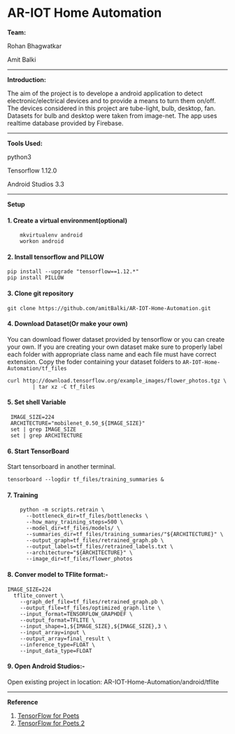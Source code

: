 # AR-IOT Home Automation

**Team:**

Rohan Bhagwatkar

Amit Balki

---
**Introduction:**

The aim of the project is to develope a android application to detect electronic/electrical devices and to provide a means to turn them on/off. The devices considered in this project are tube-light, bulb, desktop, fan. Datasets for bulb and desktop were taken from image-net. The app uses realtime database provided by Firebase.

---
**Tools Used:**

python3

Tensorflow 1.12.0

Android Studios 3.3

---
**Setup**

#### 1. Create a virtual environment(optional)
```
	mkvirtualenv android
	workon android
```

#### 2. Install tensorflow and PILLOW

```
pip install --upgrade "tensorflow==1.12.*"
pip install PILLOW
```

#### 3. Clone git repository

```git clone https://github.com/amitBalki/AR-IOT-Home-Automation.git```

#### 4. Download Dataset(Or make your own)

You can download flower dataset provided by tensorflow or you can create your own. If you are creating your own dataset make sure to properly label each folder with appropriate class name and each file must have correct extension. Copy the foder containing your dataset folders to ```AR-IOT-Home-Automation/tf_files```

```
curl http://download.tensorflow.org/example_images/flower_photos.tgz \
    	| tar xz -C tf_files
```

#### 5. Set shell Variable
	
 ```
  IMAGE_SIZE=224
  ARCHITECTURE="mobilenet_0.50_${IMAGE_SIZE}"
  set | grep IMAGE_SIZE
  set | grep ARCHITECTURE
 ```
 
#### 6. Start TensorBoard

Start tensorboard in another terminal.
```
tensorboard --logdir tf_files/training_summaries &
``` 

#### 7. Training 

```
	python -m scripts.retrain \
	  --bottleneck_dir=tf_files/bottlenecks \
	  --how_many_training_steps=500 \
	  --model_dir=tf_files/models/ \
  	  --summaries_dir=tf_files/training_summaries/"${ARCHITECTURE}" \
  	  --output_graph=tf_files/retrained_graph.pb \
  	  --output_labels=tf_files/retrained_labels.txt \
  	  --architecture="${ARCHITECTURE}" \
  	  --image_dir=tf_files/flower_photos
```

#### 8. Conver model to TFlite format:- 
	
  ```
  IMAGE_SIZE=224
	tflite_convert \
	  --graph_def_file=tf_files/retrained_graph.pb \
	  --output_file=tf_files/optimized_graph.lite \
	  --input_format=TENSORFLOW_GRAPHDEF \
	  --output_format=TFLITE \
	  --input_shape=1,${IMAGE_SIZE},${IMAGE_SIZE},3 \
	  --input_array=input \
	  --output_array=final_result \
	  --inference_type=FLOAT \
	  --input_data_type=FLOAT
```

####  9. Open Android Studios:- 

Open existing project in location: AR-IOT-Home-Automation/android/tflite

---
**Reference**

1. [TensorFlow for Poets](https://codelabs.developers.google.com/codelabs/tensorflow-for-poets/index.html#0)
2. [TensorFlow for Poets 2](https://codelabs.developers.google.com/codelabs/tensorflow-for-poets-2-tflite/#2)
